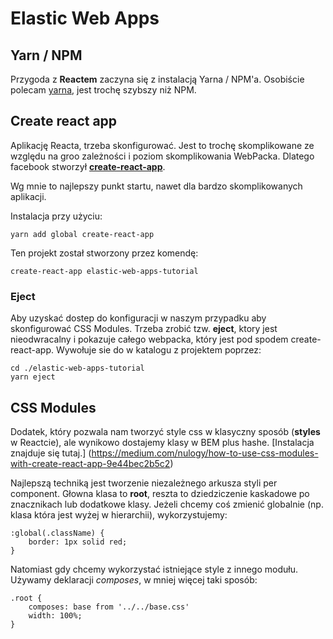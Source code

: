 # Elastic Web Apps

## Yarn / NPM

Przygoda z **Reactem** zaczyna się z instalacją Yarna / NPM'a. Osobiście polecam [yarna](https://yarnpkg.com/lang/en/docs/install/), jest trochę szybszy niż NPM.

## Create react app

Aplikację Reacta, trzeba skonfigurować. Jest to trochę skomplikowane ze względu na groo zależności i poziom skomplikowania WebPacka. Dlatego facebook stworzył [**create-react-app**](https://github.com/facebookincubator/create-react-app).

Wg mnie to najlepszy punkt startu, nawet dla bardzo skomplikowanych aplikacji.

Instalacja przy użyciu:

```
yarn add global create-react-app
```

Ten projekt został stworzony przez komendę:
```
create-react-app elastic-web-apps-tutorial
```


### Eject

Aby uzyskać dostep do konfiguracji w naszym przypadku aby skonfigurować CSS Modules. Trzeba zrobić tzw. **eject**, ktory jest nieodwracalny i pokazuje całego webpacka, który jest pod spodem create-react-app. Wywołuje sie do w katalogu z projektem poprzez:

```
cd ./elastic-web-apps-tutorial
yarn eject
```


## CSS Modules

Dodatek, który pozwala nam tworzyć style css w klasyczny sposób (**styles** w Reactcie), ale wynikowo dostajemy klasy w BEM plus hashe. [Instalacja znajduje się tutaj.] (https://medium.com/nulogy/how-to-use-css-modules-with-create-react-app-9e44bec2b5c2)

Najlepszą techniką jest tworzenie niezależnego arkusza styli per component. Głowna klasa to **root**, reszta to dziedziczenie kaskadowe po znacznikach lub dodatkowe klasy. Jeżeli chcemy coś zmienić globalnie (np. klasa która jest wyżej w hierarchii), wykorzystujemy:

```
:global(.className) {
    border: 1px solid red;
}
```

Natomiast gdy chcemy wykorzystać istniejące style z innego modułu. Używamy deklaracji *composes*, w mniej więcej taki sposób:

```
.root {
    composes: base from '../../base.css'
    width: 100%;
}
```

